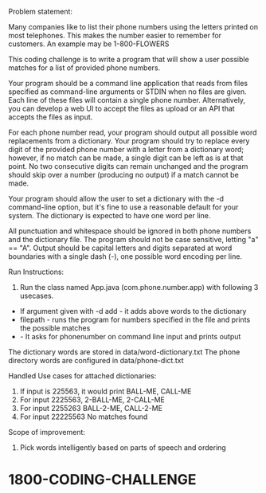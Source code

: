 Problem statement:

Many companies like to list their phone numbers using the letters printed on most
telephones. This makes the number easier to remember for customers. An example
may be 1-800-FLOWERS

This coding challenge is to write a program that will show a user possible matches for a
list of provided phone numbers.

Your program should be a command line application that reads from files specified as
command-line arguments or STDIN when no files are given. Each line of these files will
contain a single phone number. Alternatively, you can develop a web UI to accept the
files as upload or an API that accepts the files as input.

For each phone number read, your program should output all possible word
replacements from a dictionary. Your program should try to replace every digit of the
provided phone number with a letter from a dictionary word; however, if no match can
be made, a single digit can be left as is at that point. No two consecutive digits can
remain unchanged and the program should skip over a number (producing no output) if
a match cannot be made.

Your program should allow the user to set a dictionary with the -d command-line option,
but it's fine to use a reasonable default for your system. The dictionary is expected to
have one word per line.

All punctuation and whitespace should be ignored in both phone numbers and the
dictionary file. The program should not be case sensitive, letting "a" == "A". Output
should be capital letters and digits separated at word boundaries with a single dash (-),
one possible word encoding per line.


Run Instructions:

1. Run the class named App.java (com.phone.number.app) with following 3 usecases.
 -  If argument given with -d add <word1> <word2>	- it adds above words to the dictionary
 - filepath - runs the program for numbers specified in the file and prints the possible matches
 - <No command line arguments> - It asks for phonenumber on command line input and prints output
		

The dictionary words are stored in data/word-dictionary.txt
The phone directory words are configured in data/phone-dict.txt 

Handled Use cases for attached dictionaries:

1. If input is 225563, 
	it would print BALL-ME, CALL-ME
2. For input 2225563,
	2-BALL-ME, 2-CALL-ME
3. For input 2255263
	BALL-2-ME, CALL-2-ME
4. For input 22225563
	No matches found
	
Scope of improvement:
1. Pick words intelligently based on parts of speech and ordering
# 1800-CODING-CHALLENGE
